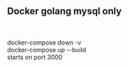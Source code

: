 <h2> Docker golang mysql only </h2>

<br> 
<br> docker-compose down -v
<br> docker-compose up --build 
<br> starts on port 3000